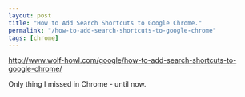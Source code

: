 ```yaml
---
layout: post
title: "How to Add Search Shortcuts to Google Chrome."
permalink: "/how-to-add-search-shortcuts-to-google-chrome"
tags: [chrome]
---
```


<a href="http://www.wolf-howl.com/google/how-to-add-search-shortcuts-to-google-chrome/">http://www.wolf-howl.com/google/how-to-add-search-shortcuts-to-google-chrome/</a>

Only thing I missed in Chrome - until now.
